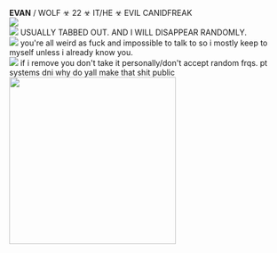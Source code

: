 **EVAN** / WOLF ☣ 22 ☣  IT/HE ☣ EVIL CANIDFREAK <br/>
<img src="https://gifcity.carrd.co/assets/images/gallery39/59e6c9a7.gif?v=47652796">
<br/>
<img src="https://i.imgur.com/ovaff5r.gif"> USUALLY TABBED OUT. AND I WILL DISAPPEAR RANDOMLY.
<br/>
<img src="https://gifcity.carrd.co/assets/images/gallery01/541621c7.gif?v=e3c0bc0f"> you're all weird as fuck and impossible to talk to so i mostly keep to myself unless i already know you.
<br/> 
<img src="https://gifcity.carrd.co/assets/images/gallery311/4262d959.gif?v=e3c0bc0f"> if i remove you don't take it personally/don't accept random frqs.
pt systems dni why do yall make that shit public
<br/>
<img src="https://i.imgur.com/CDm0uuR.png" width=300>
<br/>
 
